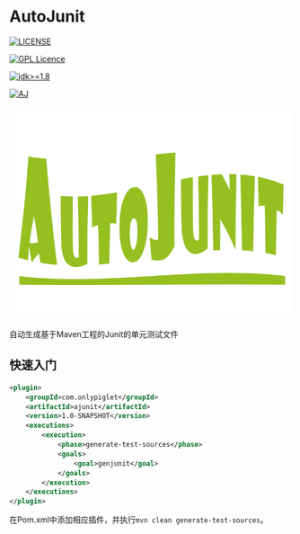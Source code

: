 # AutoJunit

[![LICENSE](https://img.shields.io/badge/license-Anti%20996-blue.svg?style=flat-square)](https://github.com/996icu/996.ICU/blob/master/LICENSE)

[![GPL Licence](https://badges.frapsoft.com/os/gpl/gpl.svg?v=103)](https://opensource.org/licenses/GPL-3.0/)

[![jdk>=1.8](https://img.shields.io/badge/jdk-%3E%3D1.8-yellow.svg)](https://www.oracle.com/technetwork/java/javase/downloads/jdk8-downloads-2133151.html)

[![AJ](https://img.shields.io/badge/AJ-AutoJunit-orange)](https://github.com/OnlyPiglet/ajunit)

![AJ](./img/AJ.png)

自动生成基于Maven工程的Junit的单元测试文件

## 快速入门

```xml
<plugin>    
    <groupId>com.onlypiglet</groupId>    
    <artifactId>ajunit</artifactId>    
    <version>1.0-SNAPSHOT</version>    
    <executions>        
        <execution>            
            <phase>generate-test-sources</phase>            
            <goals>                
                <goal>genjunit</goal>            
            </goals>        
        </execution>    
    </executions>
</plugin>
```

在Pom.xml中添加相应插件，并执行```mvn clean generate-test-sources```。



